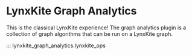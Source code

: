# LynxKite Graph Analytics

This is the classical LynxKite experience!
The graph analytics plugin is a collection of graph algorithms that can be run on a LynxKite graph.

::: lynxkite_graph_analytics.lynxkite_ops
